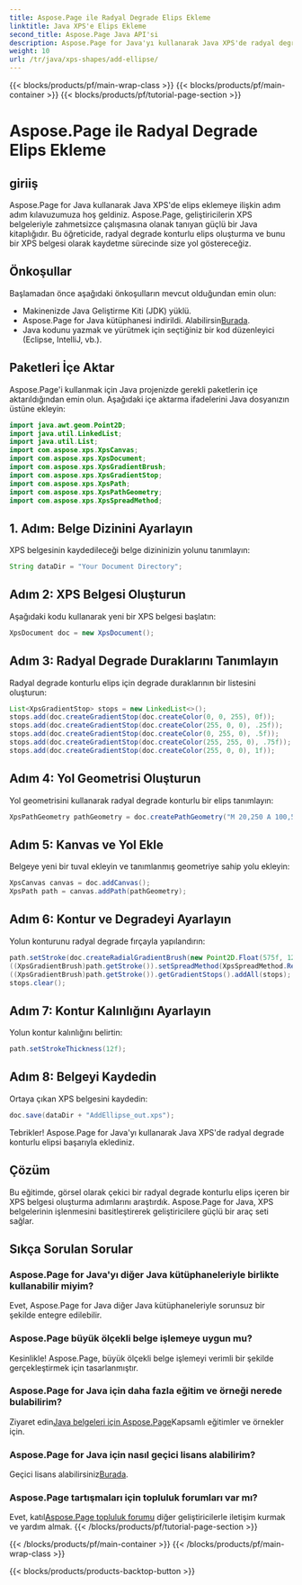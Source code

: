 ```yaml
---
title: Aspose.Page ile Radyal Degrade Elips Ekleme
linktitle: Java XPS'e Elips Ekleme
second_title: Aspose.Page Java API'si
description: Aspose.Page for Java'yı kullanarak Java XPS'de radyal degrade konturlu elips eklemeye ilişkin adım adım kılavuzu keşfedin. Belge oluşturma sürecinizi zahmetsizce geliştirin.
weight: 10
url: /tr/java/xps-shapes/add-ellipse/
---
```


{{< blocks/products/pf/main-wrap-class >}}
{{< blocks/products/pf/main-container >}}
{{< blocks/products/pf/tutorial-page-section >}}

# Aspose.Page ile Radyal Degrade Elips Ekleme

## giriiş
Aspose.Page for Java kullanarak Java XPS'de elips eklemeye ilişkin adım adım kılavuzumuza hoş geldiniz. Aspose.Page, geliştiricilerin XPS belgeleriyle zahmetsizce çalışmasına olanak tanıyan güçlü bir Java kitaplığıdır. Bu öğreticide, radyal degrade konturlu elips oluşturma ve bunu bir XPS belgesi olarak kaydetme sürecinde size yol göstereceğiz.
## Önkoşullar
Başlamadan önce aşağıdaki önkoşulların mevcut olduğundan emin olun:
- Makinenizde Java Geliştirme Kiti (JDK) yüklü.
-  Aspose.Page for Java kütüphanesi indirildi. Alabilirsin[Burada](https://releases.aspose.com/page/java/).
- Java kodunu yazmak ve yürütmek için seçtiğiniz bir kod düzenleyici (Eclipse, IntelliJ, vb.).
## Paketleri İçe Aktar
Aspose.Page'i kullanmak için Java projenizde gerekli paketlerin içe aktarıldığından emin olun. Aşağıdaki içe aktarma ifadelerini Java dosyanızın üstüne ekleyin:
```java
import java.awt.geom.Point2D;
import java.util.LinkedList;
import java.util.List;
import com.aspose.xps.XpsCanvas;
import com.aspose.xps.XpsDocument;
import com.aspose.xps.XpsGradientBrush;
import com.aspose.xps.XpsGradientStop;
import com.aspose.xps.XpsPath;
import com.aspose.xps.XpsPathGeometry;
import com.aspose.xps.XpsSpreadMethod;
```
## 1. Adım: Belge Dizinini Ayarlayın
XPS belgesinin kaydedileceği belge dizininizin yolunu tanımlayın:
```java
String dataDir = "Your Document Directory";
```
## Adım 2: XPS Belgesi Oluşturun
Aşağıdaki kodu kullanarak yeni bir XPS belgesi başlatın:
```java
XpsDocument doc = new XpsDocument();
```
## Adım 3: Radyal Degrade Duraklarını Tanımlayın
Radyal degrade konturlu elips için degrade duraklarının bir listesini oluşturun:
```java
List<XpsGradientStop> stops = new LinkedList<>();
stops.add(doc.createGradientStop(doc.createColor(0, 0, 255), 0f));
stops.add(doc.createGradientStop(doc.createColor(255, 0, 0), .25f));
stops.add(doc.createGradientStop(doc.createColor(0, 255, 0), .5f));
stops.add(doc.createGradientStop(doc.createColor(255, 255, 0), .75f));
stops.add(doc.createGradientStop(doc.createColor(255, 0, 0), 1f));
```
## Adım 4: Yol Geometrisi Oluşturun
Yol geometrisini kullanarak radyal degrade konturlu bir elips tanımlayın:
```java
XpsPathGeometry pathGeometry = doc.createPathGeometry("M 20,250 A 100,50 0 1 1 220,250 100,50 0 1 1 20,250");
```
## Adım 5: Kanvas ve Yol Ekle
Belgeye yeni bir tuval ekleyin ve tanımlanmış geometriye sahip yolu ekleyin:
```java
XpsCanvas canvas = doc.addCanvas();
XpsPath path = canvas.addPath(pathGeometry);
```
## Adım 6: Kontur ve Degradeyi Ayarlayın
Yolun konturunu radyal degrade fırçayla yapılandırın:
```java
path.setStroke(doc.createRadialGradientBrush(new Point2D.Float(575f, 125f), new Point2D.Float(575f, 100f), 75f, 50f));
((XpsGradientBrush)path.getStroke()).setSpreadMethod(XpsSpreadMethod.Reflect);
((XpsGradientBrush)path.getStroke()).getGradientStops().addAll(stops);
stops.clear();
```
## Adım 7: Kontur Kalınlığını Ayarlayın
Yolun kontur kalınlığını belirtin:
```java
path.setStrokeThickness(12f);
```
## Adım 8: Belgeyi Kaydedin
Ortaya çıkan XPS belgesini kaydedin:
```java
doc.save(dataDir + "AddEllipse_out.xps");
```
Tebrikler! Aspose.Page for Java'yı kullanarak Java XPS'de radyal degrade konturlu elipsi başarıyla eklediniz.
## Çözüm
Bu eğitimde, görsel olarak çekici bir radyal degrade konturlu elips içeren bir XPS belgesi oluşturma adımlarını araştırdık. Aspose.Page for Java, XPS belgelerinin işlenmesini basitleştirerek geliştiricilere güçlü bir araç seti sağlar.
## Sıkça Sorulan Sorular
### Aspose.Page for Java'yı diğer Java kütüphaneleriyle birlikte kullanabilir miyim?
Evet, Aspose.Page for Java diğer Java kütüphaneleriyle sorunsuz bir şekilde entegre edilebilir.
### Aspose.Page büyük ölçekli belge işlemeye uygun mu?
Kesinlikle! Aspose.Page, büyük ölçekli belge işlemeyi verimli bir şekilde gerçekleştirmek için tasarlanmıştır.
### Aspose.Page for Java için daha fazla eğitim ve örneği nerede bulabilirim?
 Ziyaret edin[Java belgeleri için Aspose.Page](https://reference.aspose.com/page/java/)Kapsamlı eğitimler ve örnekler için.
### Aspose.Page for Java için nasıl geçici lisans alabilirim?
 Geçici lisans alabilirsiniz[Burada](https://purchase.aspose.com/temporary-license/).
### Aspose.Page tartışmaları için topluluk forumları var mı?
 Evet, katıl[Aspose.Page topluluk forumu](https://forum.aspose.com/c/page/39) diğer geliştiricilerle iletişim kurmak ve yardım almak.
{{< /blocks/products/pf/tutorial-page-section >}}

{{< /blocks/products/pf/main-container >}}
{{< /blocks/products/pf/main-wrap-class >}}

{{< blocks/products/products-backtop-button >}}
